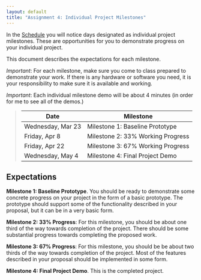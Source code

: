 ```yaml
---
layout: default
title: "Assignment 4: Individual Project Milestones"
---
```


In the [Schedule](../schedule.html) you will notice days designated as individual project milestones.  These are opportunities for you to demonstrate progress on your individual project.

This document describes the expectations for each milestone.

*Important*: For each milestone, make sure you come to class prepared to demonstrate your work.  If there is any hardware or software you need, it is your responsibility to make sure it is available and working.

*Important*: Each individual milestone demo will be about 4 minutes (in order for me to see all of the demos.)

> Date | Milestone
> ---- | ---------
> Wednesday, Mar 23 | Milestone 1: Baseline Prototype
> Friday, Apr 8 | Milestone 2: 33% Working Progress
> Friday, Apr 22 | Milestone 3: 67% Working Progress
> Wednesday, May 4 | Milestone 4: Final Project Demo

## Expectations

**Milestone 1: Baseline Prototype**.  You should be ready to demonstrate some concrete progress on your project in the form of a basic prototype.  The prototype should support some of the functionality described in your proposal, but it can be in a very basic form.

**Milestone 2: 33% Progress**: For this milestone, you should be about one third of the way towards completion of the project.  There should be some substantial progress towards completing the proposed work.

**Milestone 3: 67% Progress**: For this milestone, you should be be about two thirds of the way towards completion of the project.  Most of the features described in your proposal should be implemented in some form.

**Milestone 4: Final Project Demo**. This is the completed project.

<!-- vim:set wrap: ­-->
<!-- vim:set linebreak: -->
<!-- vim:set nolist: -->
